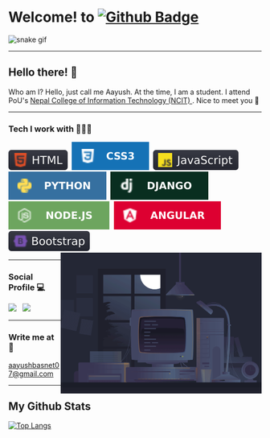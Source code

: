 # Welcome! to [![Github Badge](https://img.shields.io/badge/-Aayushbasnet-white?style=flat&logo=github&logoColor=black&link=https://github.com/Aayushbasnet/)](https://github.com/Aayushbasnet)

![snake gif](https://github.com/Aayushbasnet/Aayushbasnet/blob/output/github-contribution-grid-snake.gif)
***

## Hello there! 👋
<p align='left'>Who am I? Hello, just call me Aayush. At the time, I am a student. I attend PoU's <a href="https://ncit.edu.np/">Nepal College of Information Technology (NCIT) </a>. Nice to meet you 🤝</p>

***
### Tech I work with 👨🏻‍💻
[![HTML](/icons/HTML.svg)](https://html.com/)&nbsp;
[![CSS3](/icons/css3.svg)](https://www.w3schools.com/css/)&nbsp;
[![JavaScript](/icons/JavaScript.svg)](https://www.javascript.com/)&nbsp;
[![Python](/icons/python.svg)](python.org)&nbsp;
[![Django](/icons/django.svg)](https://www.djangoproject.com/)&nbsp;
[![NodeJS](/icons/nodejs.svg)](https://nodejs.org/)&nbsp;
[![Angular](/icons/angular.svg)](https://angular.io/cli)&nbsp;
[![Bootstrap](/icons/Bootstrap.svg)](https://getbootstrap.com/)&nbsp;
<img align="right" alt="coding" src="coding.gif" width="400" height="280" />
***

### Social Profile 💻
[<img height="46" src="https://raw.githubusercontent.com/exendahal/exendahal/master/twitter.png" />](https://twitter.com/AayushBasnet23) &nbsp;
[<img height="48" src="https://raw.githubusercontent.com/exendahal/exendahal/master/LinkedIn.png" />](https://www.linkedin.com/in/aayush-basnet-42ba3919a/)&nbsp;

***
### Write me at 📧
aayushbasnet07@gmail.com

***
## My Github Stats
<!-- ![Aayushbasnet's github stats](https://github-readme-stats.vercel.app/api?username=Aayushbasnet&show_icons=true&theme=tokyonight) -->
[![Top Langs](https://github-readme-stats.vercel.app/api/top-langs/?username=Aayushbasnet&layout=compact&show_icons=true&theme=tokyonight)](https://github.com/Aayushbasnet/)

